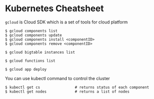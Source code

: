 # Kubernetes Cheatsheet

`gcloud` is Cloud SDK which is a set of tools for cloud platform

```
$ gcloud components list
$ gcloud components update
$ gcloud components install <componentID>
$ gcloud components remove <componentID>

$ gcloud bigtable instances list

$ gcloud functions list

$ gcloud app deploy

```

You can use kubectl command to control the cluster

```
$ kubectl get cs                # returns status of each component
$ kubectl get nodes             # returns a list of nodes
```





